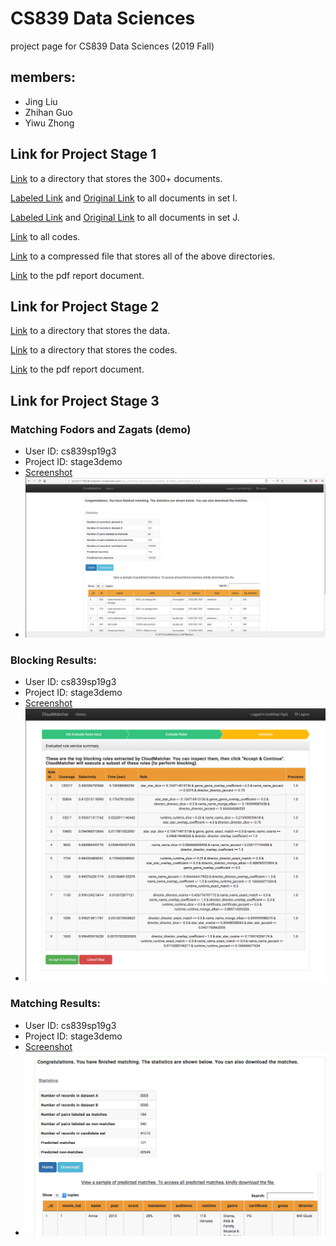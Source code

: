 # CS839 Data Sciences
project page for CS839 Data Sciences (2019 Fall)

## members: 
* Jing Liu
* Zhihan Guo
* Yiwu Zhong

## Link for Project Stage 1

 [Link](https://github.com/ScarletGuo/CS839-DataSciences/tree/master/data/all) to a directory that stores the 300+ documents.

 [Labeled Link](https://github.com/ScarletGuo/CS839-DataSciences/tree/master/data/labeled/train) and [Original Link](https://github.com/ScarletGuo/CS839-DataSciences/tree/master/data/original/train) to all documents in set I.

 [Labeled Link](https://github.com/ScarletGuo/CS839-DataSciences/tree/master/data/labeled/test) and [Original Link](https://github.com/ScarletGuo/CS839-DataSciences/tree/master/data/original/test) to all documents in set J.

 [Link](https://github.com/ScarletGuo/CS839-DataSciences) to all codes.

 [Link](https://github.com/ScarletGuo/CS839-DataSciences/blob/master/CS839_DataSciences_compress.zip) to a compressed file that stores all of the above directories.

 [Link](https://github.com/ScarletGuo/CS839-DataSciences/blob/master/CS_839_Project_Stage_1.pdf) to the pdf report document.

## Link for Project Stage 2

[Link](https://github.com/ScarletGuo/CS839-DataSciences/tree/master/stage%202/data) to a directory that stores the data.

[Link](https://github.com/ScarletGuo/CS839-DataSciences/tree/master/stage%202/code) to a directory that stores the codes.

[Link](https://github.com/ScarletGuo/CS839-DataSciences/blob/master/stage%202/CS_839_Project_Stage_2.pdf) to the pdf report document.

## Link for Project Stage 3

### Matching Fodors and Zagats (demo)

* User ID: cs839sp19g3
* Project ID: stage3demo
* [Screenshot](https://github.com/ScarletGuo/CS839-DataSciences/blob/master/stage3-demo/cs839-demo.png)
* ![Screenshot](https://github.com/ScarletGuo/CS839-DataSciences/blob/master/stage3-demo/cs839-demo.png?raw=true)

### Blocking Results: 
* User ID: cs839sp19g3
* Project ID: stage3demo
* [Screenshot](https://github.com/ScarletGuo/CS839-DataSciences/blob/master/stage3/blocking.png)
* ![](https://github.com/ScarletGuo/CS839-DataSciences/blob/master/stage3/blocking.png?raw=true)

### Matching Results: 
* User ID: cs839sp19g3
* Project ID: stage3demo
* [Screenshot](https://github.com/ScarletGuo/CS839-DataSciences/blob/master/stage3/matching.png)
* ![](https://github.com/ScarletGuo/CS839-DataSciences/blob/master/stage3/matching.png?raw=true)

